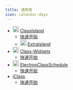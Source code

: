 ```yaml
---
title: 课表类
icon: calendar-days
---
```


- <img src="https://gh.llkk.cc/https://raw.githubusercontent.com/ClassIsland/ClassIsland/master/ClassIsland/Assets/AppLogo_AppLogo.svg" width="20" height="20"/> [ClassIsland](/classschedule/classisland/index.md)
  - <i class="fa-solid fa-signs-post"></i> [快速开始](/classschedule/classisland/get-started.md)
  - <img src="https://docs.lipoly.ink/ExtraIsland/images/extraIslandFull.svg" width="20" height="20"/> [ExtraIsland](/classschedule/classisland/extraisland.md)
- <img src="https://gh.llkk.cc/https://raw.githubusercontent.com/Class-Widgets/Class-Widgets/main/img/Logo.png" width="20" height="20"/> [Class-Widgets](/classschedule/class-widgets/index.md)
  - <i class="fa-solid fa-signs-post"></i> [快速开始](/classschedule/class-widgets/get-started.md)
- <img src="https://gh.llkk.cc/https://raw.githubusercontent.com/EnderWolf006/ElectronClassSchedule/main/image/icon.png" width="20" height="20"/> [ElectronClassSchedule](/classschedule/electronclassschedule/index.md)
  - <i class="fa-solid fa-signs-post"></i> [快速开始](/classschedule/electronclassschedule/get-started.md)
- [iClass](/classschedule/iclass/index.md)
  - <i class="fa-solid fa-signs-post"></i> [快速开始](/classschedule/iclass/get-started.md)
